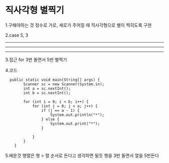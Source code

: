 # 직사각형 별찍기

1.구해야하는 것
정수로 가로, 세로가 주어질 때
직사각형으로 별이 찍히도록 구현


2.case
5, 3

*****
*****
*****


3.접근
for 3번 돌면서 5번 별찍기


4.코드

```
  public static void main(String[] args) {
        Scanner sc = new Scanner(System.in);
        int a = sc.nextInt();
        int b = sc.nextInt();

        for (int i = 0; i < b; i++) {
            for (int j = 0; j < a; j++) {
                if (j == a - 1) {
                    System.out.println("*");    
                } else {
                    System.out.print("*");    
                }
                
            }
        }
    }

```

5.배운것
행렬은 행 > 렬 순서로 돈다고 생각하면 될듯
행을 3번 돌면서 열을 5번돈다
